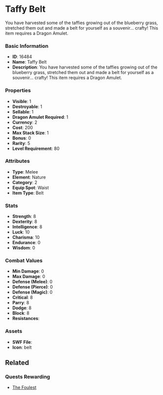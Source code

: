 # Taffy Belt

You have harvested some of the taffies growing out of the blueberry grass, stretched them out and made a belt for yourself as a souvenir... crafty! This item requires a Dragon Amulet.

### Basic Information

- **ID**: 16484
- **Name**: Taffy Belt
- **Description**: You have harvested some of the taffies growing out of the blueberry grass, stretched them out and made a belt for yourself as a souvenir... crafty! This item requires a Dragon Amulet.

### Properties

- **Visible**: 1
- **Destroyable**: 1
- **Sellable**: 1
- **Dragon Amulet Required**: 1
- **Currency**: 2
- **Cost**: 200
- **Max Stack Size**: 1
- **Bonus**: 0
- **Rarity**: 5
- **Level Requirement**: 80

### Attributes

- **Type**: Melee
- **Element**: Nature
- **Category**: 2
- **Equip Spot**: Waist
- **Item Type**: Belt

### Stats

- **Strength**: 8
- **Dexterity**: 8
- **Intelligence**: 8
- **Luck**: 10
- **Charisma**: 10
- **Endurance**: 0
- **Wisdom**: 0

### Combat Values

- **Min Damage**: 0
- **Max Damage**: 0
- **Defense (Melee)**: 0
- **Defense (Pierce)**: 0
- **Defense (Magic)**: 0
- **Critical**: 8
- **Parry**: 8
- **Dodge**: 8
- **Block**: 8
- **Resistances**: 

### Assets

- **SWF File**: 
- **Icon**: belt

## Related

### Quests Rewarding

- [The Foulest](../quests/1387-the-foulest.md)

